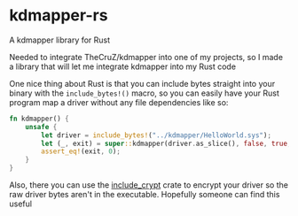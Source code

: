 # kdmapper-rs
A kdmapper library for Rust

Needed to integrate TheCruZ/kdmapper into one of my projects, so I made a library that will let me integrate kdmapper into my Rust code

One nice thing about Rust is that you can include bytes straight into your binary with the `include_bytes!()` macro, so you can easily have your Rust program map a driver without any file dependencies like so:

```rs
fn kdmapper() {
    unsafe {
        let driver = include_bytes!("../kdmapper/HelloWorld.sys");
        let (_, exit) = super::kdmapper(driver.as_slice(), false, true, false, 0, 0).unwrap();
        assert_eq!(exit, 0);
    }
}
```
Also, there you can use the [include_crypt](https://github.com/not-matthias/include_crypt) crate to encrypt your driver so the raw driver bytes aren't in the executable. Hopefully someone can find this useful
